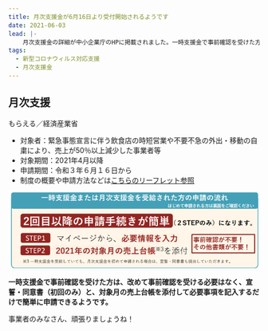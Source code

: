 ```yaml
---
title: 月次支援金が6月16日より受付開始されるようです
date: 2021-06-03
lead: |-
    月次支援金の詳細が中小企業庁のHPに掲載されました。一時支援金で事前確認を受けた方は、申請が簡単にできるようです。
tags:
  - 新型コロナウィルス対応支援
  - 月次支援金
---
```

## 月次支援

もらえる／経済産業省

<panel text="個人事業者等" number="10" unit="万円" note="最大"></panel>

<panel text="中小法人" number="20" unit="万円" note="最大"></panel>

- 対象者：緊急事態宣言に伴う飲食店の時短営業や不要不急の外出・移動の自粛により、売上が50％以上減少した事業者等
- 対象期間：2021年4月以降
- 申請期間：令和３年６月１６日から
- 制度の概要や申請方法などは[こちらのリーフレット参照](https://www.meti.go.jp/covid-19/getsuji_shien/pdf/leaflet.pdf)

![一時支援金で事前確認を受けた方は事前確認不要](../images/monthshelps2.png)

**一時支援金で事前確認を受けた方は、改めて事前確認を受ける必要はなく、宣誓・同意書（初回のみ）と、対象月の売上台帳を添付して必要事項を記入するだけで簡単に申請できるようです。**

事業者のみなさん、頑張りましょうね！
